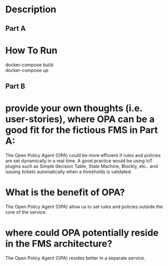 # Description
## Part A

# How To Run

docker-compose build  
docker-compose up

## Part B
# provide your own thoughts (i.e. user-stories), where OPA can be a good fit for the fictious FMS in Part A:

 The Open Policy Agent (OPA) could be more efficient if rules and policies are set dynamically in a real time. A good practice would be using IoT plugins such as Simple decision Table, State Machine, Blockly, etc.. and issuing tickets automatically when a thresholds is validated.

# What is the benefit of OPA?

 The Open Policy Agent (OPA) allow us to set rules and policies outside the core of the service.

# where could OPA potentially reside in the FMS architecture?

 The Open Policy Agent (OPA) resides better in a separate service.

